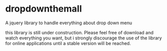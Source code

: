 # dropdownthemall
A jquery library to handle everything about drop down menu

this library is still under construction. 
Please feel free of download and watch everything you want, but i strongly discourage the use of the library for online applications until a stable version will be reached.
